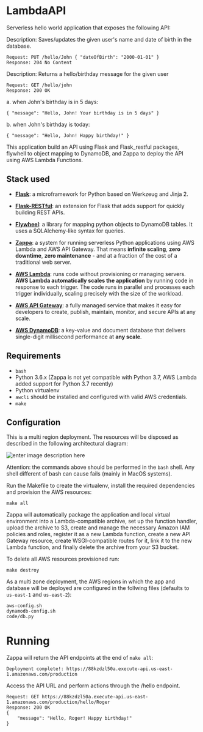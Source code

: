 
# LambdaAPI


Serverless hello world application that exposes the following API:

Description: Saves/updates the given user's name and date of birth in the database.

    Request: PUT /hello/John { "dateOfBirth": "2000-01-01" }
    Response: 204 No Content

Description: Returns a hello/birthday message for the given user

    Request: GET /hello/john
    Response: 200 OK

a. when John's birthday is in 5 days:

    { "message": "Hello, John! Your birthday is in 5 days" }

b. when John's birthday is today:

    { "message": "Hello, John! Happy birthday!" }

This application build an API using Flask and Flask_restful packages,
flywhell to object mapping to DynamoDB, and Zappa to deploy the API using AWS Lambda Functions.

## Stack used

 - **[Flask](http://flask.pocoo.org/)**: a microframework for Python based on Werkzeug and Jinja 2.
 
 - **[Flask-RESTful](https://flask-restful.readthedocs.io/en/latest/)**: an extension for Flask that adds support for quickly building REST
   APIs.
   
 - **[Flywheel](https://flywheel.readthedocs.io/en/latest/#)**: a library for mapping python objects to DynamoDB tables. It uses a SQLAlchemy-like syntax for queries.
  
 -  **[Zappa](https://github.com/Miserlou/Zappa)**: a system for running serverless Python applications using AWS Lambda and AWS API Gateway.
   That means **infinite scaling**, **zero downtime**, **zero
   maintenance** - and at a fraction of the cost of a traditional web
   server.
 - **[AWS Lambda](https://aws.amazon.com/lambda/)**: runs code without provisioning or managing servers.  **AWS Lambda automatically scales the application** by running code in response to each trigger.
   The code runs in parallel and processes each trigger individually, scaling precisely with the size of the workload.
 - **[AWS API Gateway](https://aws.amazon.com/api-gateway/)**: a fully managed service that makes it easy for developers 
   to create, publish, maintain, monitor, and secure APIs at any scale.
 - **[AWS DynamoDB](https://aws.amazon.com/dynamodb/)**: a key-value and document database that delivers single-digit millisecond performance at **any scale**.

## Requirements
 - `bash`
 - Python 3.6.x (Zappa is not yet compatible with Python 3.7, AWS Lambda added support for Python 3.7 recently)
 - Python virtualenv
 - `awcli` should be installed and configured with valid AWS credentials.
 - `make`

## Configuration

This is a multi region deployment. The resources will be disposed as described in the following architectural diagram:

![enter image description here](https://raw.githubusercontent.com/progerjkd/LambdaAPI/master/AWS%20Architecture.png)


Attention: the commands above should be performed in the `bash` shell. Any shell different of bash can cause fails (mainly in MacOS systems).

Run the Makefile to create the virtualenv, install the required dependencies and provision the AWS resources:

    make all

Zappa will automatically package the application and local virtual environment into a Lambda-compatible archive, set up the function handler, upload the archive to S3, create and manage the necessary Amazon IAM policies and roles, register it as a new Lambda function, create a new API Gateway resource, create WSGI-compatible routes for it, link it to the new Lambda function, and finally delete the archive from your S3 bucket.

To delete all AWS resources provisioned run:

    make destroy

As a multi zone deployment, the AWS regions in which the app and database will be deployed are configured in the follwing files (defaults to `us-east-1` and `us-east-2`):

    aws-config.sh
    dynamodb-config.sh
    code/db.py


# Running

Zappa will return the API endpoints at the end of `make all`:

    Deployment complete!: https://88kzdzl50a.execute-api.us-east-1.amazonaws.com/production

Access the API URL and perform actions through the /hello endpoint.

    Request: GET https://88kzdzl50a.execute-api.us-east-1.amazonaws.com/production/hello/Roger
    Response: 200 OK
    {
	    "message": "Hello, Roger! Happy birthday!"
    }

